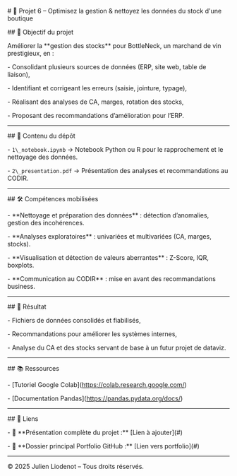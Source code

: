 \# 🍷 Projet 6 – Optimisez la gestion \& nettoyez les données du stock d'une boutique



\## 🎯 Objectif du projet

Améliorer la \*\*gestion des stocks\*\* pour BottleNeck, un marchand de vin prestigieux, en :

\- Consolidant plusieurs sources de données (ERP, site web, table de liaison),

\- Identifiant et corrigeant les erreurs (saisie, jointure, typage),

\- Réalisant des analyses de CA, marges, rotation des stocks,

\- Proposant des recommandations d’amélioration pour l’ERP.



---



\## 📂 Contenu du dépôt

\- `1\_notebook.ipynb` → Notebook Python ou R pour le rapprochement et le nettoyage des données.

\- `2\_presentation.pdf` → Présentation des analyses et recommandations au CODIR.



---



\## 🛠️ Compétences mobilisées

\- \*\*Nettoyage et préparation des données\*\* : détection d’anomalies, gestion des incohérences.

\- \*\*Analyses exploratoires\*\* : univariées et multivariées (CA, marges, stocks).

\- \*\*Visualisation et détection de valeurs aberrantes\*\* : Z-Score, IQR, boxplots.

\- \*\*Communication au CODIR\*\* : mise en avant des recommandations business.



---



\## 🚀 Résultat

\- Fichiers de données consolidés et fiabilisés,

\- Recommandations pour améliorer les systèmes internes,

\- Analyse du CA et des stocks servant de base à un futur projet de dataviz.



---



\## 📚 Ressources

\- \[Tutoriel Google Colab](https://colab.research.google.com/)

\- \[Documentation Pandas](https://pandas.pydata.org/docs/)



---



\## 🔗 Liens

\- 🔗 \*\*Présentation complète du projet :\*\* \[Lien à ajouter](#)

\- 🔗 \*\*Dossier principal Portfolio GitHub :\*\* \[Lien vers portfolio](#)



---

© 2025 Julien Liodenot – Tous droits réservés.



